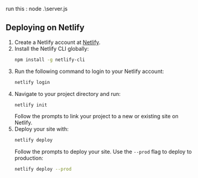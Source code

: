 run this : 
node .\server.js

## Deploying on Netlify

1. Create a Netlify account at [Netlify](https://www.netlify.com/).
2. Install the Netlify CLI globally:
   ```bash
   npm install -g netlify-cli
   ```
3. Run the following command to login to your Netlify account:
   ```bash
   netlify login
   ```
4. Navigate to your project directory and run:
   ```bash
   netlify init
   ```
   Follow the prompts to link your project to a new or existing site on Netlify.
5. Deploy your site with:
   ```bash
   netlify deploy
   ```
   Follow the prompts to deploy your site. Use the `--prod` flag to deploy to production:
   ```bash
   netlify deploy --prod
   ```
 
